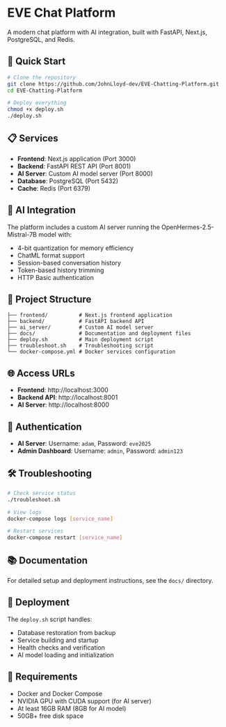 # EVE Chat Platform

A modern chat platform with AI integration, built with FastAPI, Next.js, PostgreSQL, and Redis.

## 🚀 Quick Start

```bash
# Clone the repository
git clone https://github.com/JohnLloyd-dev/EVE-Chatting-Platform.git
cd EVE-Chatting-Platform

# Deploy everything
chmod +x deploy.sh
./deploy.sh
```

## 📋 Services

- **Frontend**: Next.js application (Port 3000)
- **Backend**: FastAPI REST API (Port 8001)
- **AI Server**: Custom AI model server (Port 8000)
- **Database**: PostgreSQL (Port 5432)
- **Cache**: Redis (Port 6379)

## 🔧 AI Integration

The platform includes a custom AI server running the OpenHermes-2.5-Mistral-7B model with:

- 4-bit quantization for memory efficiency
- ChatML format support
- Session-based conversation history
- Token-based history trimming
- HTTP Basic authentication

## 📁 Project Structure

```
├── frontend/          # Next.js frontend application
├── backend/           # FastAPI backend API
├── ai_server/         # Custom AI model server
├── docs/              # Documentation and deployment files
├── deploy.sh          # Main deployment script
├── troubleshoot.sh    # Troubleshooting script
└── docker-compose.yml # Docker services configuration
```

## 🌐 Access URLs

- **Frontend**: http://localhost:3000
- **Backend API**: http://localhost:8001
- **AI Server**: http://localhost:8000

## 🔐 Authentication

- **AI Server**: Username: `adam`, Password: `eve2025`
- **Admin Dashboard**: Username: `admin`, Password: `admin123`

## 🛠️ Troubleshooting

```bash
# Check service status
./troubleshoot.sh

# View logs
docker-compose logs [service_name]

# Restart services
docker-compose restart [service_name]
```

## 📚 Documentation

For detailed setup and deployment instructions, see the `docs/` directory.

## 🔄 Deployment

The `deploy.sh` script handles:

- Database restoration from backup
- Service building and startup
- Health checks and verification
- AI model loading and initialization

## 🚨 Requirements

- Docker and Docker Compose
- NVIDIA GPU with CUDA support (for AI server)
- At least 16GB RAM (8GB for AI model)
- 50GB+ free disk space
